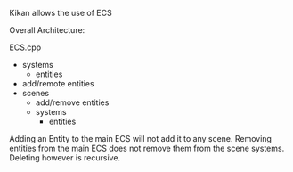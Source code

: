 Kikan allows the use of ECS

Overall Architecture:

ECS.cpp
- systems
	- entities
- add/remote entities
- scenes
	- add/remove entities
	- systems
		- entities

Adding an Entity to the main ECS will not add it to any scene.
Removing entities from the main ECS does not remove them from the scene systems.
Deleting however is recursive.



